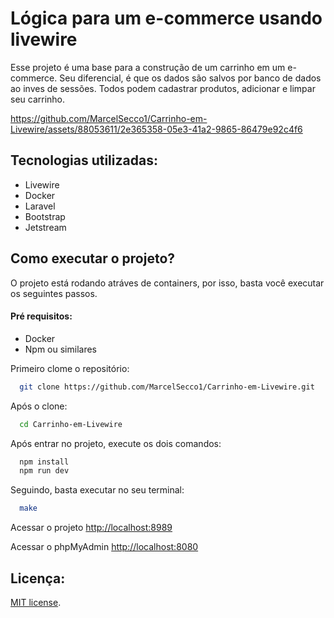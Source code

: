 
# Lógica para um e-commerce usando livewire

Esse projeto é uma base para a construção de um carrinho em um e-commerce. Seu diferencial, é que os dados são salvos por banco de dados ao inves de sessões. Todos podem cadastrar produtos, adicionar e limpar seu carrinho.

https://github.com/MarcelSecco1/Carrinho-em-Livewire/assets/88053611/2e365358-05e3-41a2-9865-86479e92c4f6

## Tecnologias utilizadas:
-   Livewire
-   Docker
-   Laravel
-   Bootstrap
-   Jetstream

## Como executar o projeto?

O projeto está rodando atráves de containers, por isso, basta você executar os seguintes passos. 

#### Pré requisitos:
- Docker
- Npm ou similares

Primeiro clome o repositório:
```bash
  git clone https://github.com/MarcelSecco1/Carrinho-em-Livewire.git
```

Após o clone:
```bash
  cd Carrinho-em-Livewire
```

Após entrar no projeto, execute os dois comandos:
```bash
  npm install
  npm run dev
```

Seguindo, basta executar no seu terminal:

```bash
  make
```


Acessar o projeto
[http://localhost:8989](http://localhost:8989)

Acessar o phpMyAdmin
[http://localhost:8080](http://localhost:8080)


## Licença:

[MIT license](https://opensource.org/licenses/MIT).
